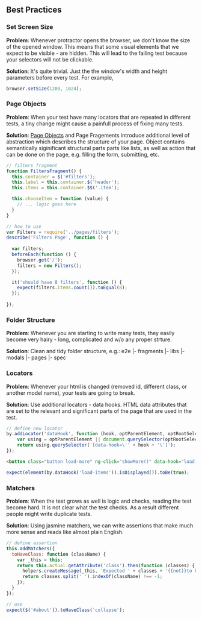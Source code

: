 ## Best Practices

### Set Screen Size
**Problem**: Whenever protractor opens the browser, we don't know the size of the opened window. This means that some visual elements that we expect to be visible - are hidden. This will lead to the failing test because your selectors will not be clickable.

**Solution**: It's quite trivial. Just the the window's width and height parameters before every test. For example,
```js
browser.setSize(1280, 1024);
```

### Page Objects
**Problem**: When your test have many locators that are repeated in different tests, a tiny change might cause a painfull process of fixing many tests. 

**Solution**: [Page Objects](http://martinfowler.com/bliki/PageObject.html) and Page Fragements introduce additional level of abstraction which describes the structure of your page. Object contains semantically siginificant structural parts parts like lists, as well as action that can be done on the page, e.g. filling the form, submitting, etc.
```js
// filters fragment
function FiltersFragment() {
  this.container = $('#filters');
  this.label = this.container.$('header');
  this.items = this.container.$$('.item');

  this.chooseItem = function (value) {
    // ... logic goes here
  }
}
``` 

```js
// how to use
var Filters = require('../pages/filters');
describe('Filters Page', function () {
  
  var filters;
  beforeEach(function () {
    browser.get('/');
    filters = new Filters();
  });

  it('should have 8 filters', function () {
    expect(filters.items.count()).toEqual(8);
  });
  
});
```

### Folder Structure
**Problem**: Whenever you are starting to write many tests, they easily become very hairy - long, complicated and w/o any proper strture. 

**Solution**: Clean and tidy folder structure, e.g.:
e2e
 |- fragments
 |- libs
 |- modals
 |- pages
 |- spec

### Locators
**Problem**: Whenever your html is changed (removed id, different class, or another model name), your tests are going to break.

**Solution**: Use additional locators - data hooks. HTML data attributes that are set to the relevant and significant parts of the page that are used in the test.

```js
// define new locator
by.addLocator('dataHook', function (hook, optParentElement, optRootSelector) {
	var using = optParentElement || document.querySelector(optRootSelector) || document;
	return using.querySelector('[data-hook=\'' + hook + '\']');
});
```

```html
<button class="button load-more" ng-click="showMore()" data-hook="load-items">Show More</button>	
```

```js
expect(element(by.dataHook('load-items')).isDisplayed()).toBe(true);
```

### Matchers
**Problem**: When the test grows as well is logic and checks, reading the test become hard. It is not clear what the test checks. As a result different people might write duplicate tests.

**Solution**: Using jasmine matchers, we can write assertions that make much more sense and reads like almost plain English.

```js
// define assertion
this.addMatchers({
  toHaveClass: function (className) {
    var _this = this;
    return this.actual.getAttribute('class').then(function (classes) {
      helpers.createMessage(_this, 'Expected ' + classes + '{{not}}to have class ' + className);
      return classes.split(' ').indexOf(className) !== -1;
    });
  }
});
```

```js
// use
expect($('#about')).toHaveClass('collapse');
```
